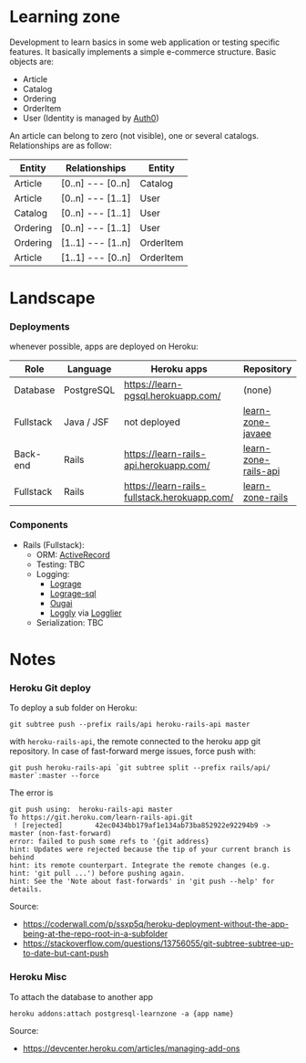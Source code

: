 # Learning zone

Development to learn basics in some web application or testing specific features. It basically implements a simple e-commerce structure. Basic objects are:

- Article
- Catalog
- Ordering
- OrderItem
- User (Identity is managed by [Auth0](https://auth0.com))

An article can belong to zero (not visible), one or several catalogs.
Relationships are as follow:

Entity          | Relationships     | Entity
---             |---                |--- 
Article         | [0..n] --- [0..n] | Catalog
Article         | [0..n] --- [1..1] | User
Catalog         | [0..n] --- [1..1] | User
Ordering        | [0..n] --- [1..1] | User
Ordering        | [1..1] --- [1..n] | OrderItem
Article         | [1..1] --- [0..n] | OrderItem

# Landscape

### Deployments

whenever possible, apps are deployed on Heroku:

Role        | Language      |  Heroku apps                              | Repository
---         |---            |---                                        |---
Database    | PostgreSQL    | https://learn-pgsql.herokuapp.com/        | (none)
Fullstack   | Java / JSF    | not deployed                              | [learn-zone-javaee](https://github.com/Al-un/learn-zone-javaee)
Back-end    | Rails         | https://learn-rails-api.herokuapp.com/    | [learn-zone-rails-api](https://github.com/Al-un/learn-zone-rails-api)
Fullstack   | Rails         | https://learn-rails-fullstack.herokuapp.com/ | [learn-zone-rails](https://github.com/Al-un/learn-zone-rails)

### Components

 - Rails (Fullstack):
    - ORM: [ActiveRecord](https://guides.rubyonrails.org/active_record_querying.html)
    - Testing: TBC
    - Logging:
        - [Lograge](https://github.com/roidrage/lograge)
        - [Lograge-sql](https://github.com/iMacTia/lograge-sql)
        - [Ougai](https://github.com/tilfin/ougai)
        - [Loggly](https://www.loggly.com/) via [Logglier](https://github.com/freeformz/logglier)
    - Serialization: TBC

# Notes

### Heroku Git deploy

To deploy a sub folder on Heroku:

```
git subtree push --prefix rails/api heroku-rails-api master
```
with `heroku-rails-api`, the remote connected to the heroku app git repository. In case of fast-forward merge issues, force push with:
```
git push heroku-rails-api `git subtree split --prefix rails/api/ master`:master --force
```
The error is 

```
git push using:  heroku-rails-api master
To https://git.heroku.com/learn-rails-api.git
 ! [rejected]        42ec0434bb179af1e134ab73ba852922e92294b9 -> master (non-fast-forward)
error: failed to push some refs to '{git address}
hint: Updates were rejected because the tip of your current branch is behind
hint: its remote counterpart. Integrate the remote changes (e.g.
hint: 'git pull ...') before pushing again.
hint: See the 'Note about fast-forwards' in 'git push --help' for details.
```

Source:
 - https://coderwall.com/p/ssxp5q/heroku-deployment-without-the-app-being-at-the-repo-root-in-a-subfolder
 - https://stackoverflow.com/questions/13756055/git-subtree-subtree-up-to-date-but-cant-push
 
### Heroku Misc

To attach the database to another app

```shell
heroku addons:attach postgresql-learnzone -a {app name}
```

Source:
 - https://devcenter.heroku.com/articles/managing-add-ons


